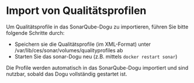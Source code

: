 # Import von Qualitätsprofilen

Um Qualitätsprofile in das SonarQube-Dogu zu importieren, führen Sie bitte folgende Schritte durch:

- Speichern sie die Qualitätsprofile (im XML-Format) unter /var/lib/ces/sonar/volumes/qualityprofiles ab
- Starten Sie das sonar-Dogu neu (z.B. mittels `docker restart sonar`)


Die Profile werden automatisch in das SonarQube-Dogu importiert und sind nutzbar, sobald das Dogu vollständig gestartet ist.
